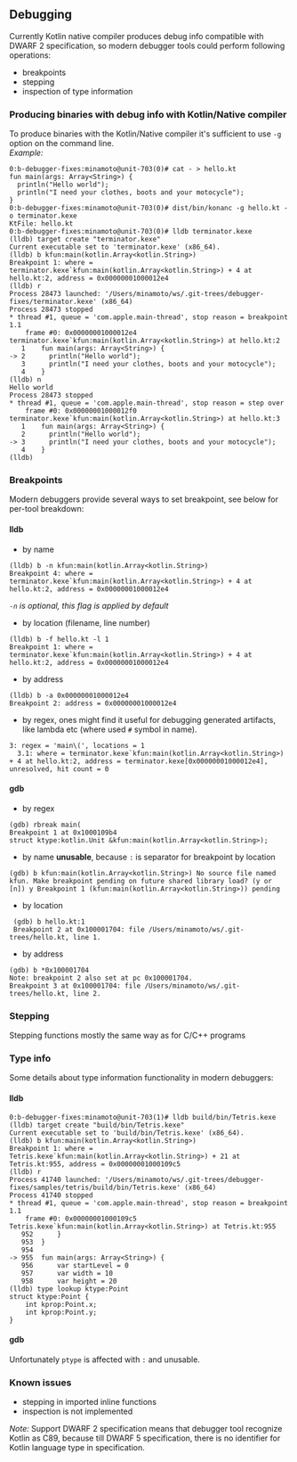 ## Debugging

Currently Kotlin native compiler produces debug info compatible with DWARF 2 specification, so modern debugger tools could
perform following operations:
- breakpoints
- stepping
- inspection of type information

### Producing binaries with debug info with Kotlin/Native compiler

To produce binaries with the Kotlin/Native compiler it's sufficient to use ``-g`` option on the command line.<br/>
_Example:_

```
0:b-debugger-fixes:minamoto@unit-703(0)# cat - > hello.kt
fun main(args: Array<String>) {
  println("Hello world");
  println("I need your clothes, boots and your motocycle");
}
0:b-debugger-fixes:minamoto@unit-703(0)# dist/bin/konanc -g hello.kt -o terminator.kexe
KtFile: hello.kt
0:b-debugger-fixes:minamoto@unit-703(0)# lldb terminator.kexe
(lldb) target create "terminator.kexe"
Current executable set to 'terminator.kexe' (x86_64).
(lldb) b kfun:main(kotlin.Array<kotlin.String>)
Breakpoint 1: where = terminator.kexe`kfun:main(kotlin.Array<kotlin.String>) + 4 at hello.kt:2, address = 0x00000001000012e4
(lldb) r
Process 28473 launched: '/Users/minamoto/ws/.git-trees/debugger-fixes/terminator.kexe' (x86_64)
Process 28473 stopped
* thread #1, queue = 'com.apple.main-thread', stop reason = breakpoint 1.1
    frame #0: 0x00000001000012e4 terminator.kexe`kfun:main(kotlin.Array<kotlin.String>) at hello.kt:2
   1    fun main(args: Array<String>) {
-> 2      println("Hello world");
   3      println("I need your clothes, boots and your motocycle");
   4    }
(lldb) n
Hello world
Process 28473 stopped
* thread #1, queue = 'com.apple.main-thread', stop reason = step over
    frame #0: 0x00000001000012f0 terminator.kexe`kfun:main(kotlin.Array<kotlin.String>) at hello.kt:3
   1    fun main(args: Array<String>) {
   2      println("Hello world");
-> 3      println("I need your clothes, boots and your motocycle");
   4    }
(lldb)
```

### Breakpoints
Modern debuggers provide several ways to set breakpoint, see below for per-tool breakdown:

#### lldb
- by name
````
(lldb) b -n kfun:main(kotlin.Array<kotlin.String>)
Breakpoint 4: where = terminator.kexe`kfun:main(kotlin.Array<kotlin.String>) + 4 at hello.kt:2, address = 0x00000001000012e4
````
 _``-n`` is optional, this flag is applied by default_
- by location (filename, line number)
````
(lldb) b -f hello.kt -l 1
Breakpoint 1: where = terminator.kexe`kfun:main(kotlin.Array<kotlin.String>) + 4 at hello.kt:2, address = 0x00000001000012e4
````
- by address
````
(lldb) b -a 0x00000001000012e4
Breakpoint 2: address = 0x00000001000012e4
````
- by regex, ones might find it useful for debugging generated artifacts, like lambda etc (where used ``#`` symbol in name).
````
3: regex = 'main\(', locations = 1
  3.1: where = terminator.kexe`kfun:main(kotlin.Array<kotlin.String>) + 4 at hello.kt:2, address = terminator.kexe[0x00000001000012e4], unresolved, hit count = 0
````
#### gdb
- by regex
````
(gdb) rbreak main(
Breakpoint 1 at 0x1000109b4
struct ktype:kotlin.Unit &kfun:main(kotlin.Array<kotlin.String>);
````
- by name __unusable__, because ``:`` is separator for breakpoint by location

``
(gdb) b kfun:main(kotlin.Array<kotlin.String>)
No source file named kfun.
Make breakpoint pending on future shared library load? (y or [n]) y
Breakpoint 1 (kfun:main(kotlin.Array<kotlin.String>)) pending
``
- by location
````
 (gdb) b hello.kt:1
 Breakpoint 2 at 0x100001704: file /Users/minamoto/ws/.git-trees/hello.kt, line 1.
````
- by address
````
(gdb) b *0x100001704
Note: breakpoint 2 also set at pc 0x100001704.
Breakpoint 3 at 0x100001704: file /Users/minamoto/ws/.git-trees/hello.kt, line 2.
````

### Stepping
Stepping functions mostly the same way as for C/C++ programs

### Type info
Some details about type information functionality in modern debuggers:

#### lldb
````
0:b-debugger-fixes:minamoto@unit-703(1)# lldb build/bin/Tetris.kexe
(lldb) target create "build/bin/Tetris.kexe"
Current executable set to 'build/bin/Tetris.kexe' (x86_64).
(lldb) b kfun:main(kotlin.Array<kotlin.String>)
Breakpoint 1: where = Tetris.kexe`kfun:main(kotlin.Array<kotlin.String>) + 21 at Tetris.kt:955, address = 0x00000001000109c5
(lldb) r
Process 41740 launched: '/Users/minamoto/ws/.git-trees/debugger-fixes/samples/tetris/build/bin/Tetris.kexe' (x86_64)
Process 41740 stopped
* thread #1, queue = 'com.apple.main-thread', stop reason = breakpoint 1.1
    frame #0: 0x00000001000109c5 Tetris.kexe`kfun:main(kotlin.Array<kotlin.String>) at Tetris.kt:955
   952      }
   953  }
   954
-> 955  fun main(args: Array<String>) {
   956      var startLevel = 0
   957      var width = 10
   958      var height = 20
(lldb) type lookup ktype:Point
struct ktype:Point {
    int kprop:Point.x;
    int kprop:Point.y;
}
````

#### gdb
Unfortunately ``ptype`` is affected with ``:`` and unusable.


### Known issues
- stepping in imported inline functions 
- inspection is not implemented

_Note:_ Support DWARF 2 specification means that debugger tool recognize Kotlin as C89, because till DWARF 5 specification, there is no
identifier for Kotlin language type in specification.

